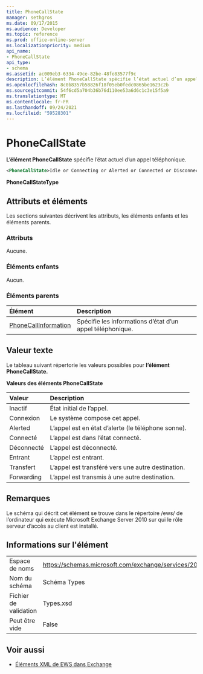 ```yaml
---
title: PhoneCallState
manager: sethgros
ms.date: 09/17/2015
ms.audience: Developer
ms.topic: reference
ms.prod: office-online-server
ms.localizationpriority: medium
api_name:
- PhoneCallState
api_type:
- schema
ms.assetid: ac009eb3-6334-49ce-82be-48fe83577f9c
description: L’élément PhoneCallState spécifie l’état actuel d’un appel téléphonique.
ms.openlocfilehash: 8c0b8357b58826f18f05eb0fedc0865be1623c2b
ms.sourcegitcommit: 54f6cd5a704b36b76d110ee53a6d6c1c3e15f5a9
ms.translationtype: MT
ms.contentlocale: fr-FR
ms.lasthandoff: 09/24/2021
ms.locfileid: "59528301"
---
```

# <a name="phonecallstate"></a>PhoneCallState

**L’élément PhoneCallState** spécifie l’état actuel d’un appel téléphonique. 
  
```xml
<PhoneCallState>Idle or Connecting or Alerted or Connected or Disconnected or Incoming or Transferring or Forwarding</PhoneCallState>
```

 **PhoneCallStateType**
## <a name="attributes-and-elements"></a>Attributs et éléments

Les sections suivantes décrivent les attributs, les éléments enfants et les éléments parents.
  
### <a name="attributes"></a>Attributs

Aucune.
  
### <a name="child-elements"></a>Éléments enfants

Aucun.
  
### <a name="parent-elements"></a>Éléments parents

|**Élément**|**Description**|
|:-----|:-----|
|[PhoneCallInformation](phonecallinformation.md) <br/> |Spécifie les informations d’état d’un appel téléphonique.  <br/> |
   
## <a name="text-value"></a>Valeur texte

Le tableau suivant répertorie les valeurs possibles pour **l’élément PhoneCallState.** 
  
**Valeurs des éléments PhoneCallState**

|**Valeur**|**Description**|
|:-----|:-----|
|Inactif  <br/> |État initial de l’appel.  <br/> |
|Connexion  <br/> |Le système compose cet appel.  <br/> |
|Alerted  <br/> |L’appel est en état d’alerte (le téléphone sonne).  <br/> |
|Connecté  <br/> |L’appel est dans l’état connecté.  <br/> |
|Déconnecté  <br/> |L’appel est déconnecté.  <br/> |
|Entrant  <br/> |L’appel est entrant.  <br/> |
|Transfert  <br/> |L’appel est transféré vers une autre destination.  <br/> |
|Forwarding  <br/> |L’appel est transmis à une autre destination.  <br/> |
   
## <a name="remarks"></a>Remarques

Le schéma qui décrit cet élément se trouve dans le répertoire /ews/ de l’ordinateur qui exécute Microsoft Exchange Server 2010 sur qui le rôle serveur d’accès au client est installé.
  
## <a name="element-information"></a>Informations sur l'élément

|||
|:-----|:-----|
|Espace de noms  <br/> |https://schemas.microsoft.com/exchange/services/2006/types  <br/> |
|Nom du schéma  <br/> |Schéma Types  <br/> |
|Fichier de validation  <br/> |Types.xsd  <br/> |
|Peut être vide  <br/> |False  <br/> |
   
## <a name="see-also"></a>Voir aussi



- [Éléments XML de EWS dans Exchange](ews-xml-elements-in-exchange.md)


